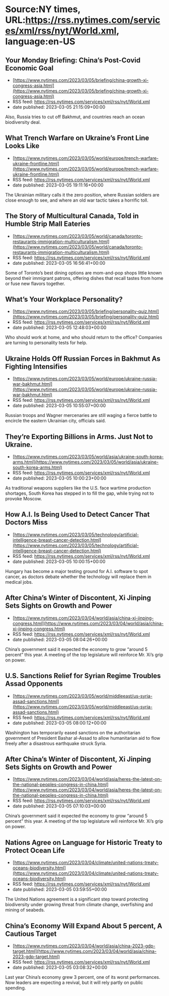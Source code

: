 # Source:NY times, URL:https://rss.nytimes.com/services/xml/rss/nyt/World.xml, language:en-US

## Your Monday Briefing: China’s Post-Covid Economic Goal
 - [https://www.nytimes.com/2023/03/05/briefing/china-growth-xi-congress-asia.html](https://www.nytimes.com/2023/03/05/briefing/china-growth-xi-congress-asia.html)
 - RSS feed: https://rss.nytimes.com/services/xml/rss/nyt/World.xml
 - date published: 2023-03-05 21:15:09+00:00

Also, Russia tries to cut off Bakhmut, and countries reach an ocean biodiversity deal.

## What Trench Warfare on Ukraine’s Front Line Looks Like
 - [https://www.nytimes.com/2023/03/05/world/europe/trench-warfare-ukraine-frontline.html](https://www.nytimes.com/2023/03/05/world/europe/trench-warfare-ukraine-frontline.html)
 - RSS feed: https://rss.nytimes.com/services/xml/rss/nyt/World.xml
 - date published: 2023-03-05 19:11:16+00:00

The Ukrainian military calls it the zero position, where Russian soldiers are close enough to see, and where an old war tactic takes a horrific toll.

## The Story of Multicultural Canada, Told in Humble Strip Mall Eateries
 - [https://www.nytimes.com/2023/03/05/world/canada/toronto-restaurants-immigration-multiculturalism.html](https://www.nytimes.com/2023/03/05/world/canada/toronto-restaurants-immigration-multiculturalism.html)
 - RSS feed: https://rss.nytimes.com/services/xml/rss/nyt/World.xml
 - date published: 2023-03-05 16:56:41+00:00

Some of Toronto’s best dining options are mom-and-pop shops little known beyond their immigrant patrons, offering dishes that recall tastes from home or fuse new flavors together.

## What’s Your Workplace Personality?
 - [https://www.nytimes.com/2023/03/05/briefing/personality-quiz.html](https://www.nytimes.com/2023/03/05/briefing/personality-quiz.html)
 - RSS feed: https://rss.nytimes.com/services/xml/rss/nyt/World.xml
 - date published: 2023-03-05 12:48:03+00:00

Who should work at home, and who should return to the office? Companies are turning to personality tests for help.

## Ukraine Holds Off Russian Forces in Bakhmut As Fighting Intensifies
 - [https://www.nytimes.com/2023/03/05/world/europe/ukraine-russia-war-bakhmut.html](https://www.nytimes.com/2023/03/05/world/europe/ukraine-russia-war-bakhmut.html)
 - RSS feed: https://rss.nytimes.com/services/xml/rss/nyt/World.xml
 - date published: 2023-03-05 10:55:07+00:00

Russian troops and Wagner mercenaries are still waging a fierce battle to encircle the eastern Ukrainian city, officials said.

## They’re Exporting Billions in Arms. Just Not to Ukraine.
 - [https://www.nytimes.com/2023/03/05/world/asia/ukraine-south-korea-arms.html](https://www.nytimes.com/2023/03/05/world/asia/ukraine-south-korea-arms.html)
 - RSS feed: https://rss.nytimes.com/services/xml/rss/nyt/World.xml
 - date published: 2023-03-05 10:00:23+00:00

As traditional weapons suppliers like the U.S. face wartime production shortages, South Korea has stepped in to fill the gap, while trying not to provoke Moscow.

## How A.I. Is Being Used to Detect Cancer That Doctors Miss
 - [https://www.nytimes.com/2023/03/05/technology/artificial-intelligence-breast-cancer-detection.html](https://www.nytimes.com/2023/03/05/technology/artificial-intelligence-breast-cancer-detection.html)
 - RSS feed: https://rss.nytimes.com/services/xml/rss/nyt/World.xml
 - date published: 2023-03-05 10:00:15+00:00

Hungary has become a major testing ground for A.I. software to spot cancer, as doctors debate whether the technology will replace them in medical jobs.

## After China’s Winter of Discontent, Xi Jinping Sets Sights on Growth and Power
 - [https://www.nytimes.com/2023/03/04/world/asia/china-xi-jinping-congress.html](https://www.nytimes.com/2023/03/04/world/asia/china-xi-jinping-congress.html)
 - RSS feed: https://rss.nytimes.com/services/xml/rss/nyt/World.xml
 - date published: 2023-03-05 08:04:26+00:00

China’s government said it expected the economy to grow “around 5 percent” this year. A meeting of the top legislature will reinforce Mr. Xi’s grip on power.

## U.S. Sanctions Relief for Syrian Regime Troubles Assad Opponents
 - [https://www.nytimes.com/2023/03/05/world/middleeast/us-syria-assad-sanctions.html](https://www.nytimes.com/2023/03/05/world/middleeast/us-syria-assad-sanctions.html)
 - RSS feed: https://rss.nytimes.com/services/xml/rss/nyt/World.xml
 - date published: 2023-03-05 08:00:12+00:00

Washington has temporarily eased sanctions on the authoritarian government of President Bashar al-Assad to allow humanitarian aid to flow freely after a disastrous earthquake struck Syria.

## After China’s Winter of Discontent, Xi Jinping Sets Sights on Growth and Power
 - [https://www.nytimes.com/2023/03/04/world/asia/heres-the-latest-on-the-national-peoples-congress-in-china.html](https://www.nytimes.com/2023/03/04/world/asia/heres-the-latest-on-the-national-peoples-congress-in-china.html)
 - RSS feed: https://rss.nytimes.com/services/xml/rss/nyt/World.xml
 - date published: 2023-03-05 07:10:03+00:00

China’s government said it expected the economy to grow “around 5 percent” this year. A meeting of the top legislature will reinforce Mr. Xi’s grip on power.

## Nations Agree on Language for Historic Treaty to Protect Ocean Life
 - [https://www.nytimes.com/2023/03/04/climate/united-nations-treaty-oceans-biodiversity.html](https://www.nytimes.com/2023/03/04/climate/united-nations-treaty-oceans-biodiversity.html)
 - RSS feed: https://rss.nytimes.com/services/xml/rss/nyt/World.xml
 - date published: 2023-03-05 03:59:55+00:00

The United Nations agreement is a significant step toward protecting biodiversity under growing threat from climate change, overfishing and mining of seabeds.

## China’s Economy Will Expand About 5 percent, A Cautious Target
 - [https://www.nytimes.com/2023/03/04/world/asia/china-2023-gdp-target.html](https://www.nytimes.com/2023/03/04/world/asia/china-2023-gdp-target.html)
 - RSS feed: https://rss.nytimes.com/services/xml/rss/nyt/World.xml
 - date published: 2023-03-05 03:08:32+00:00

Last year China’s economy grew 3 percent, one of its worst performances. Now leaders are expecting a revival, but it will rely partly on public spending.

